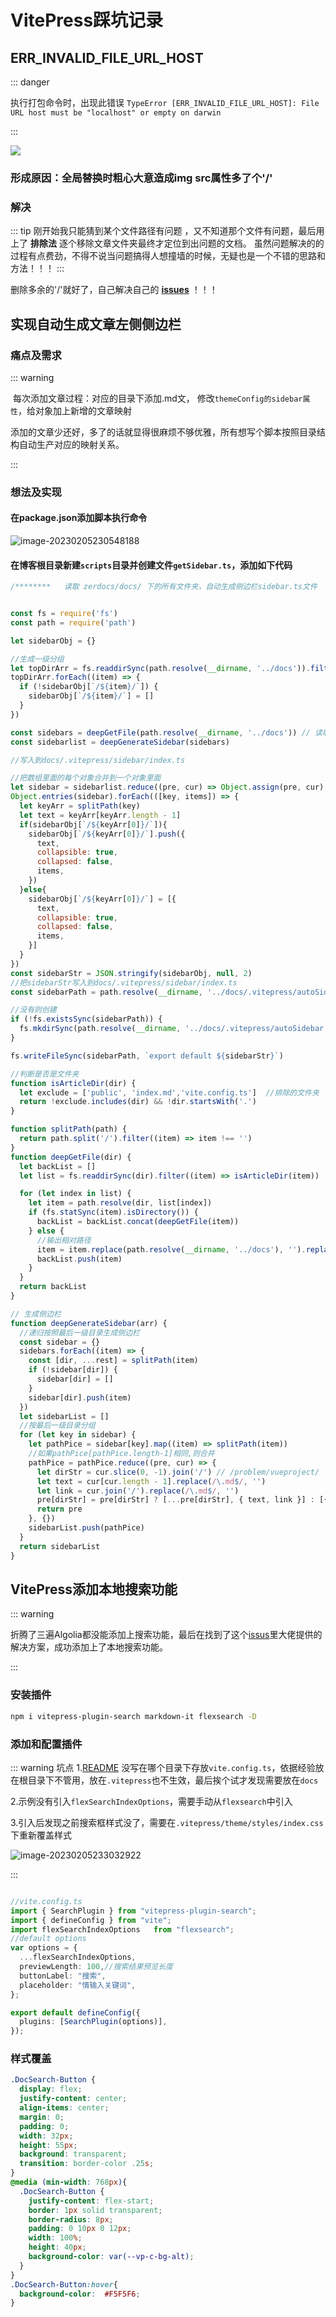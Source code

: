 # VitePress踩坑记录

##  ERR_INVALID_FILE_URL_HOST



::: danger

执行打包命令时，出现此错误 `TypeError [ERR_INVALID_FILE_URL_HOST]: File URL host must be "localhost" or empty on darwin`

:::

 

![](https://zerdocs.oss-cn-shanghai.aliyuncs.com/febasis/202302041941600.png)

### 形成原因：全局替换时粗心大意造成img src属性多了个'/'



###  解决
::: tip
刚开始我只能猜到某个文件路径有问题 ，又不知道那个文件有问题，最后用上了 **排除法** 逐个移除文章文件夹最终才定位到出问题的文档。
虽然问题解决的的过程有点费劲，不得不说当问题搞得人想撞墙的时候，无疑也是一个不错的思路和方法！！！
:::

删除多余的'/'就好了，自己解决自己的 **[issues](https://github.com/vuejs/vitepress/issues/1895)** ！！！



## 实现自动生成文章左侧侧边栏



### 痛点及需求

::: warning

​	每次添加文章过程：对应的目录下添加.md文， 修改`themeConfig的sidebar属性`，给对象加上新增的文章映射

​	添加的文章少还好，多了的话就显得很麻烦不够优雅，所有想写个脚本按照目录结构自动生产对应的映射关系。

:::

### 想法及实现
#### 在package.json添加脚本执行命令

![image-20230205230548188](https://zerdocs.oss-cn-shanghai.aliyuncs.com/202302052305259.png)

####  在博客根目录新建`scripts`目录并创建文件`getSidebar.ts`，添加如下代码

```js
/********   读取 zerdocs/docs/ 下的所有文件夹，自动生成侧边栏sidebar.ts文件   ***********/


const fs = require('fs')
const path = require('path')

let sidebarObj = {}

//生成一级分组 
let topDirArr = fs.readdirSync(path.resolve(__dirname, '../docs')).filter((item) => isArticleDir(item))
topDirArr.forEach((item) => {
  if (!sidebarObj[`/${item}/`]) {
    sidebarObj[`/${item}/`] = []
  }
})

const sidebars = deepGetFile(path.resolve(__dirname, '../docs')) // 读取 docs 目录下的所有文件夹
const sidebarlist = deepGenerateSidebar(sidebars)

//写入到docs/.vitepress/sidebar/index.ts

//把数组里面的每个对象合并到一个对象里面
let sidebar = sidebarlist.reduce((pre, cur) => Object.assign(pre, cur), {})
Object.entries(sidebar).forEach(([key, items]) => {
  let keyArr = splitPath(key)
  let text = keyArr[keyArr.length - 1]
  if(sidebarObj[`/${keyArr[0]}/`]){
    sidebarObj[`/${keyArr[0]}/`].push({
      text,
      collapsible: true,
      collapsed: false,
      items,
    })
  }else{
    sidebarObj[`/${keyArr[0]}/`] = [{
      text,
      collapsible: true,
      collapsed: false,
      items,
    }]
  }
})
const sidebarStr = JSON.stringify(sidebarObj, null, 2)
//把sidebarStr写入到docs/.vitepress/sidebar/index.ts
const sidebarPath = path.resolve(__dirname, '../docs/.vitepress/autoSidebar/index.ts')

//没有则创建
if (!fs.existsSync(sidebarPath)) {
  fs.mkdirSync(path.resolve(__dirname, '../docs/.vitepress/autoSidebar'))
}

fs.writeFileSync(sidebarPath, `export default ${sidebarStr}`)

//判断是否是文件夹
function isArticleDir(dir) {
  let exclude = ['public', 'index.md','vite.config.ts']  //排除的文件夹
  return !exclude.includes(dir) && !dir.startsWith('.')
}

function splitPath(path) {
  return path.split('/').filter((item) => item !== '')
}
function deepGetFile(dir) {
  let backList = []
  let list = fs.readdirSync(dir).filter((item) => isArticleDir(item))

  for (let index in list) {
    let item = path.resolve(dir, list[index])
    if (fs.statSync(item).isDirectory()) {
      backList = backList.concat(deepGetFile(item))
    } else {
      //输出相对路径
      item = item.replace(path.resolve(__dirname, '../docs'), '').replace(/\\/g, '/')
      backList.push(item)
    }
  }
  return backList
}

// 生成侧边栏
function deepGenerateSidebar(arr) {
  //递归按照最后一级目录生成侧边栏
  const sidebar = {}
  sidebars.forEach((item) => {
    const [dir, ...rest] = splitPath(item)
    if (!sidebar[dir]) {
      sidebar[dir] = []
    }
    sidebar[dir].push(item)
  })
  let sidebarList = []
  //按最后一级目录分组
  for (let key in sidebar) {
    let pathPice = sidebar[key].map((item) => splitPath(item))
    //如果pathPice[pathPice.length-1]相同,则合并
    pathPice = pathPice.reduce((pre, cur) => {
      let dirStr = cur.slice(0, -1).join('/') // /problem/vueproject/
      let text = cur[cur.length - 1].replace(/\.md$/, '')
      let link = cur.join('/').replace(/\.md$/, '')
      pre[dirStr] = pre[dirStr] ? [...pre[dirStr], { text, link }] : [{ text, link }]
      return pre
    }, {})
    sidebarList.push(pathPice)
  }
  return sidebarList
}
```



## VitePress添加本地搜索功能

::: warning

折腾了三遍Algolia都没能添加上搜索功能，最后在找到了这个[issus](https://github.com/vuejs/vitepress/issues/670)里大佬提供的解决方案，成功添加上了本地搜索功能。

:::

### 安装插件

```bash
npm i vitepress-plugin-search markdown-it flexsearch -D
```

### 添加和配置插件

::: warning 坑点
1.[README](https://github.com/emersonbottero/vitepress-plugin-search#readme) 没写在哪个目录下存放`vite.config.ts`，依据经验放在根目录下不管用，放在`.vitepress`也不生效，最后挨个试才发现需要放在`docs`

2.示例没有引入`flexSearchIndexOptions`，需要手动从`flexsearch`中引入

3.引入后发现之前搜索框样式没了，需要在`.vitepress/theme/styles/index.css`下重新覆盖样式

![image-20230205233032922](https://zerdocs.oss-cn-shanghai.aliyuncs.com/202302052330956.png)

:::

```typescript

//vite.config.ts
import { SearchPlugin } from "vitepress-plugin-search";
import { defineConfig } from "vite";
import flexSearchIndexOptions   from "flexsearch";
//default options
var options = {
  ...flexSearchIndexOptions,
  previewLength: 100,//搜索结果预览长度
  buttonLabel: "搜索",
  placeholder: "情输入关键词",
};

export default defineConfig({
  plugins: [SearchPlugin(options)],
});
```



### 样式覆盖

```css
.DocSearch-Button {
  display: flex;
  justify-content: center;
  align-items: center;
  margin: 0;
  padding: 0;
  width: 32px;
  height: 55px;
  background: transparent;
  transition: border-color .25s;
}
@media (min-width: 768px){
  .DocSearch-Button {
    justify-content: flex-start;
    border: 1px solid transparent;
    border-radius: 8px;
    padding: 0 10px 0 12px;
    width: 100%;
    height: 40px;
    background-color: var(--vp-c-bg-alt);
  }
}
.DocSearch-Button:hover{
  background-color:  #F5F5F6;
}
```

